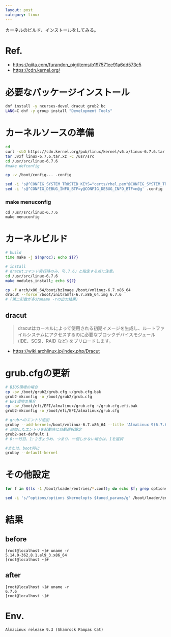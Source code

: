 ```yaml
---
layout: post
category: linux
---
```


カーネルのビルド、インストールをしてみる。

# Ref.

- <https://qiita.com/furandon_pig/items/b197571ee91a6dd573e5>
- <https://cdn.kernel.org/>


# 必要なパッケージインストール

```sh
dnf install -y ncurses-devel dracut grub2 bc
LANG=C dnf -y group install "Development Tools"
```

# カーネルソースの準備

```sh
cd
curl -sLO https://cdn.kernel.org/pub/linux/kernel/v6.x/linux-6.7.6.tar.xz
tar Jvxf linux-6.7.6.tar.xz -C /usr/src
cd /usr/src/linux-6.7.6
#make defconfig

cp -v /boot/config... .config

sed -i 's@^CONFIG_SYSTEM_TRUSTED_KEYS="certs/rhel.pem"@CONFIG_SYSTEM_TRUSTED_KEYS=""@g' .config
sed -i 's@^CONFIG_DEBUG_INFO_BTF=y@CONFIG_DEBUG_INFO_BTF=n@g' .config
```

### make menuconfig

```
cd /usr/src/linux-6.7.6
make menuconfig
```

# カーネルビルド

```sh
# build
time make -j $(nproc); echo ${?}
```

```sh
# install
# dracutコマンド実行時のみ、「6.7.6」と指定する点に注意。
cd /usr/src/linux-6.7.6
make modules_install; echo ${?}

cp -f arch/x86_64/boot/bzImage /boot/vmlinuz-6.7.x86_64
dracut --force /boot/initramfs-6.7.x86_64.img 6.7.6
# (第二引数が多分uname -rの出力結果)
```

## dracut

> dracutはカーネルによって使用される初期イメージを生成し、ルートファイルシステムにアクセスするのに必要なブロックデバイスモジュール (IDE、SCSI、RAID など) をプリロードします。

- <https://wiki.archlinux.jp/index.php/Dracut>

# grub.cfgの更新
```sh
# BIOS環境の場合
cp -pv /boot/grub2/grub.cfg ~/grub.cfg.bak
grub2-mkconfig -o /boot/grub2/grub.cfg
# EFI環境の場合
cp -pv /boot/efi/EFI/almalinux/grub.cfg ~/grub.cfg.efi.bak
grub2-mkconfig -o /boot/efi/EFI/almalinux/grub.cfg

# grubへのエントリ追加
grubby --add-kernel=/boot/vmlinuz-6.7.x86_64 --title 'AlmaLinux 9(6.7.6.x86_64)';echo ${?}
# 追加したエントリを起動時に自動選択設定
grub2-set-default 1
# 0:一行目、1:２ぎょうめ、つまり、一個しかない場合は、1を選択

#または、boot時に
grubby --default-kernel
```

# その他設定

```sh
for f in $(ls -1 /boot/loader/entries/*.conf); do echo $f; grep options ${f}; done

sed -i 's/^options/options $kernelopts $tuned_params/g' /boot/loader/entries/5de5d51b138a43fe9a9729b711cc6dc7-6.7.x86_64.conf
```

# 結果

## before

```
[root@localhost ~]# uname -r
5.14.0-362.8.1.el9_3.x86_64
[root@localhost ~]# 
```

## after

```
[root@localhost ~]# uname -r
6.7.6
[root@localhost ~]# 
```

# Env.

```
AlmaLinux release 9.3 (Shamrock Pampas Cat)
```

